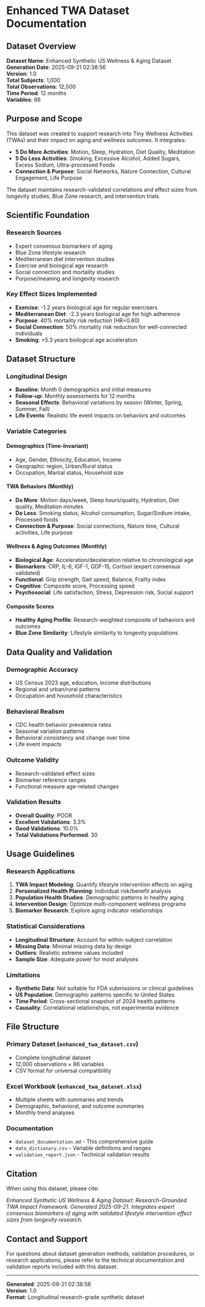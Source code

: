 # Enhanced TWA Dataset Documentation

## Dataset Overview

**Dataset Name**: Enhanced Synthetic US Wellness & Aging Dataset  
**Generation Date**: 2025-09-21 02:38:56  
**Version**: 1.0  
**Total Subjects**: 1,000  
**Total Observations**: 12,000  
**Time Period**: 12 months  
**Variables**: 66

## Purpose and Scope

This dataset was created to support research into Tiny Wellness Activities (TWAs) and their impact on aging and wellness outcomes. It integrates:

- **5 Do More Activities**: Motion, Sleep, Hydration, Diet Quality, Meditation
- **5 Do Less Activities**: Smoking, Excessive Alcohol, Added Sugars, Excess Sodium, Ultra-processed Foods  
- **Connection & Purpose**: Social Networks, Nature Connection, Cultural Engagement, Life Purpose

The dataset maintains research-validated correlations and effect sizes from longevity studies, Blue Zone research, and intervention trials.

## Scientific Foundation

### Research Sources
- Expert consensus biomarkers of aging
- Blue Zone lifestyle research  
- Mediterranean diet intervention studies
- Exercise and biological age research
- Social connection and mortality studies
- Purpose/meaning and longevity research

### Key Effect Sizes Implemented
- **Exercise**: -1.2 years biological age for regular exercisers
- **Mediterranean Diet**: -2.3 years biological age for high adherence
- **Purpose**: 40% mortality risk reduction (HR=0.60)
- **Social Connection**: 50% mortality risk reduction for well-connected individuals
- **Smoking**: +5.3 years biological age acceleration

## Dataset Structure

### Longitudinal Design
- **Baseline**: Month 0 demographics and initial measures
- **Follow-up**: Monthly assessments for 12 months
- **Seasonal Effects**: Behavioral variations by season (Winter, Spring, Summer, Fall)
- **Life Events**: Realistic life event impacts on behaviors and outcomes

### Variable Categories

#### Demographics (Time-Invariant)
- Age, Gender, Ethnicity, Education, Income
- Geographic region, Urban/Rural status
- Occupation, Marital status, Household size

#### TWA Behaviors (Monthly)
- **Do More**: Motion days/week, Sleep hours/quality, Hydration, Diet quality, Meditation minutes
- **Do Less**: Smoking status, Alcohol consumption, Sugar/Sodium intake, Processed foods
- **Connection & Purpose**: Social connections, Nature time, Cultural activities, Life purpose

#### Wellness & Aging Outcomes (Monthly)
- **Biological Age**: Acceleration/deceleration relative to chronological age
- **Biomarkers**: CRP, IL-6, IGF-1, GDF-15, Cortisol (expert consensus validated)
- **Functional**: Grip strength, Gait speed, Balance, Frailty index
- **Cognitive**: Composite score, Processing speed
- **Psychosocial**: Life satisfaction, Stress, Depression risk, Social support

#### Composite Scores
- **Healthy Aging Profile**: Research-weighted composite of behaviors and outcomes
- **Blue Zone Similarity**: Lifestyle similarity to longevity populations

## Data Quality and Validation

### Demographic Accuracy
- US Census 2023 age, education, income distributions
- Regional and urban/rural patterns
- Occupation and household characteristics

### Behavioral Realism  
- CDC health behavior prevalence rates
- Seasonal variation patterns
- Behavioral consistency and change over time
- Life event impacts

### Outcome Validity
- Research-validated effect sizes
- Biomarker reference ranges
- Functional measure age-related changes

### Validation Results
- **Overall Quality**: POOR
- **Excellent Validations**: 3.3%
- **Good Validations**: 10.0%
- **Total Validations Performed**: 30

## Usage Guidelines

### Research Applications
1. **TWA Impact Modeling**: Quantify lifestyle intervention effects on aging
2. **Personalized Health Planning**: Individual risk/benefit analysis
3. **Population Health Studies**: Demographic patterns in healthy aging
4. **Intervention Design**: Optimize multi-component wellness programs
5. **Biomarker Research**: Explore aging indicator relationships

### Statistical Considerations
- **Longitudinal Structure**: Account for within-subject correlation
- **Missing Data**: Minimal missing data by design
- **Outliers**: Realistic extreme values included
- **Sample Size**: Adequate power for most analyses

### Limitations
- **Synthetic Data**: Not suitable for FDA submissions or clinical guidelines
- **US Population**: Demographic patterns specific to United States
- **Time Period**: Cross-sectional snapshot of 2024 health patterns
- **Causality**: Correlational relationships, not experimental evidence

## File Structure

### Primary Dataset (`enhanced_twa_dataset.csv`)
- Complete longitudinal dataset
- 12,000 observations × 66 variables
- CSV format for universal compatibility

### Excel Workbook (`enhanced_twa_dataset.xlsx`)
- Multiple sheets with summaries and trends
- Demographic, behavioral, and outcome summaries
- Monthly trend analyses

### Documentation
- `dataset_documentation.md` - This comprehensive guide
- `data_dictionary.csv` - Variable definitions and ranges
- `validation_report.json` - Technical validation results

## Citation

When using this dataset, please cite:

*Enhanced Synthetic US Wellness & Aging Dataset: Research-Grounded TWA Impact Framework. Generated 2025-09-21. Integrates expert consensus biomarkers of aging with validated lifestyle intervention effect sizes from longevity research.*

## Contact and Support

For questions about dataset generation methods, validation procedures, or research applications, please refer to the technical documentation and validation reports included with this dataset.

---

**Generated**: 2025-09-21 02:38:56  
**Version**: 1.0  
**Format**: Longitudinal research-grade synthetic dataset
